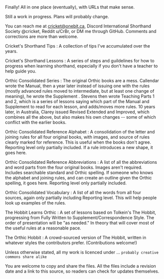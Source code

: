 Finally! All in one place (eventually), with URLs that make sense.

Still a work in progress. Plans will probably change.

You can reach me at cricket@onebit.ca, Discord International Shorthand Society @cricket, Reddit u/CrBr, or DM me through GitHub. Comments and corrections are more than welcome.

Cricket's Shorthand Tips
: A collection of tips I've accumulated over the years.

Cricket's Shorthand Lessons
: A series of steps and guildelines for how to progress when learning shorthand, especially if you don't have a teacher to help guide you.

Orthic Consolidated Series
: The original Orthic books are a mess. Callendar wrote the Manual, then a year later instead of issuing one with the rules (mostly advanced rules moved to intermediate, but at least one change of meaning), he wrote the Supplement . Stevens then wrote Teaching Parts 1 and 2, which is a series of lessons saying which part of the Manual and Supplement to read for each lesson, and adds/moves more rules. 10 years later, in Australia, Clarey issued Revised Extended and Improved, which combines all the above, but also makes his own changes -- some of which conflict with the earlier books.

Orthic Consolidated Reference Alphabet
: A consolidation of the letter and joining rules for all four original books, with images, and source of rules clearly marked for reference. This is useful when the books don't agree. Reporting level only partially included. If a rule introduces a new shape, it goes here.

Orthic Consolidated Reference Abbreviations
: A list of all the abbreviations and word parts from the four original books. Images aren't required. Includes searchable standard and Orthic spelling. If someone who knows the alphabet and joining rules, and can create an outline given the Orthic spelling, it goes here. Reporting level only partially included.

Orthic Consolidated Vocabulary
: A list of all the words from all four sources, again only partially including Reporting level. This will help people look up examples of the rules.

The Hobbit Learns Orthic
: A set of lessons based on Tolkein's The Hobbit, progressing from Fully Written to Supplement/Correspondence Style. The order of presentation will be "as needed." In theory that will cover most of the useful rules at a reasonable pace.

The Orthic Hobbit
: A crowd-sourced version of The Hobbit, written in whatever styles the contributors prefer. (Contributions welcome!)


Unless otherwise stated, all my work is licenced under ...
``` probably creative commons share alike ```

You are welcome to copy and share the files. All the files include a revision date and a link to this source, so readers can check for updates themselves.



